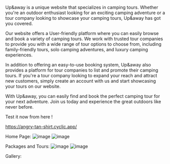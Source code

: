 Up&away is a unique website that specializes in camping tours. Whether you're an outdoor enthusiast looking for an exciting camping adventure or a tour company looking to showcase your camping tours, Up&away has got you covered.

Our website offers a User-friendly platform where you can easily browse and book a variety of camping tours. We work with trusted tour companies to provide you with a wide range of tour options to choose from, including family-friendly tours, solo camping adventures, and luxury camping experiences.

In addition to offering an easy-to-use booking system, Up&away also provides a platform for tour companies to list and promote their camping tours. If you're a tour company looking to expand your reach and attract new customers, simply create an account with us and start showcasing your tours on our website.

With Up&away, you can easily find and book the perfect camping tour for your next adventure. Join us today and experience the great outdoors like never before.

Test it now from here !

https://angry-tan-shirt.cyclic.app/

Home Page:
![image](https://github.com/Ahmedhossamdev/upandaway/assets/99441866/8593df62-fa41-4ca7-8342-efabe4089d29)
![image](https://github.com/Ahmedhossamdev/upandaway/assets/99441866/130dfe59-a49f-4876-8061-588031739411)

Packages and Tours:
![image](https://github.com/Ahmedhossamdev/upandaway/assets/99441866/91cde532-927f-4555-a0b0-538f4e520b8e)
![image](https://github.com/Ahmedhossamdev/upandaway/assets/99441866/74fe484b-1def-454a-80e9-767a83408903)

Gallery:
